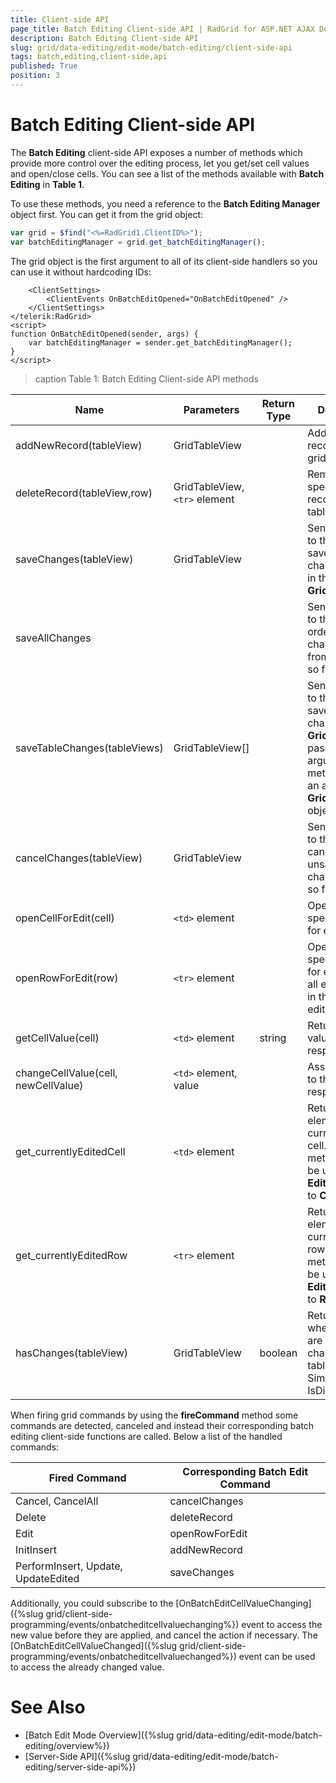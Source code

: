 ```yaml
---
title: Client-side API
page_title: Batch Editing Client-side API | RadGrid for ASP.NET AJAX Documentation
description: Batch Editing Client-side API
slug: grid/data-editing/edit-mode/batch-editing/client-side-api
tags: batch,editing,client-side,api
published: True
position: 3
---
```


# Batch Editing Client-side API


The **Batch Editing** client-side API exposes a number of methods which provide more control over the editing process, let you get/set cell values and open/close cells. You can see a list of the methods available with **Batch Editing** in **Table 1**.

To use these methods, you need a reference to the **Batch Editing Manager** object first. You can get it from the grid object:

````JavaScript
var grid = $find("<%=RadGrid1.ClientID%>");
var batchEditingManager = grid.get_batchEditingManager();
````

The grid object is the first argument to all of its client-side handlers so you can use it without hardcoding IDs:

````ASP.NET
	<ClientSettings>
		<ClientEvents OnBatchEditOpened="OnBatchEditOpened" />
	</ClientSettings>
</telerik:RadGrid>
<script>
function OnBatchEditOpened(sender, args) {
	var batchEditingManager = sender.get_batchEditingManager();
}
</script>
````

>caption Table 1: Batch Editing Client-side API methods

| Name | Parameters | Return Type | Description |
|---|---|---|---|
| addNewRecord(tableView) | GridTableView |  | Adds a new record to the grid. |
| deleteRecord(tableView,row) | GridTableView, `<tr>` element |  | Removes the specified record from the table. |
| saveChanges(tableView) | GridTableView |  | Sends a request to the server to save the changes made in the specified **GridTableView**. |
| saveAllChanges |  |  | Sends a request to the server in order to save all changes made from the user so far. |
| saveTableChanges(tableViews) | GridTableView[] |  | Sends a request to the server to save the changes for the **GridTableViews** passed in the arguments. The method expects an array of **GridTableView** objects. |
| cancelChanges(tableView) | GridTableView |  | Sends a request to the server to cancel all unsaved changes made so far. |
| openCellForEdit(cell) | `<td>` element |  | Opens the specified cell for editing. |
| openRowForEdit(row) | `<tr>` element |  | Opens the specified row for edit (opens all editable cells in the row for edit). |
| getCellValue(cell) | `<td>` element | string | Returns the value of the respective cell. |
| changeCellValue(cell, newCellValue) | `<td>` element, value |  | Assigns a value to the respective cell. |
| get_currentlyEditedCell | `<td>` element |  | Returns the element of the currently edited cell. This method should be used when **EditType** is set to **Cell**. |
| get_currentlyEditedRow | `<tr>` element |  | Returns the element of the currently edited row. This method should be used when **EditType** is set to **Row**. |
| hasChanges(tableView) | GridTableView | boolean | Returns whether there are unsaved changes in the tableview. Similar to an IsDirty flag. |



When firing grid commands by using the **fireCommand** method some commands are detected, canceled and instead their corresponding batch editing client-side functions are called. Below a list of the handled commands:


| Fired Command | Corresponding Batch Edit Command |
|---|---|
| Cancel, CancelAll | cancelChanges |
| Delete | deleteRecord |
| Edit | openRowForEdit |
| InitInsert | addNewRecord |
| PerformInsert, Update, UpdateEdited | saveChanges |



Additionally, you could subscribe to the [OnBatchEditCellValueChanging]({%slug grid/client-side-programming/events/onbatcheditcellvaluechanging%}) event to access the new value before they are applied, and cancel the action if necessary. The [OnBatchEditCellValueChanged]({%slug grid/client-side-programming/events/onbatcheditcellvaluechanged%}) event can be used to access the already changed value.




# See Also

 * [Batch Edit Mode Overview]({%slug grid/data-editing/edit-mode/batch-editing/overview%})
 * [Server-Side API]({%slug grid/data-editing/edit-mode/batch-editing/server-side-api%})


